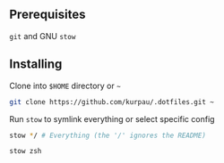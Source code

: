 ## Prerequisites

`git` and GNU `stow`

## Installing

Clone into `$HOME` directory or `~`

```bash
git clone https://github.com/kurpau/.dotfiles.git ~
```

Run `stow` to symlink everything or select specific config

```bash
stow */ # Everything (the '/' ignores the README)
```

```bash
stow zsh 
```
